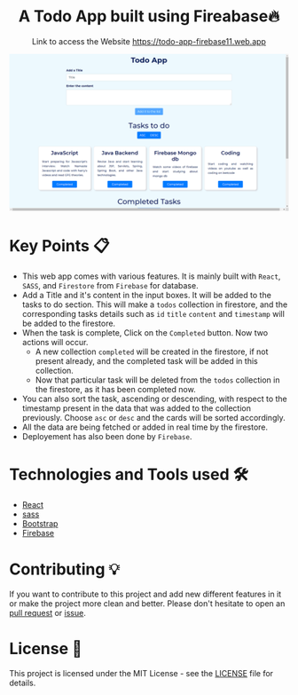 <h1 align="center"> A Todo App built using Fireabase🔥 </h1> 
<p  align="center">Link to access the Website <a href="https://todo-app-firebase11.web.app">https://todo-app-firebase11.web.app</a></p>

<p align="center"> 
   <a href="https://todo-app-firebase11.web.app" target="_blank">
    <img src="./public/display.png" alt="Todo"></img>
  </a>
</p>
                                         
# Key Points 📋
- This web app comes with various features. It is mainly built with `React`, `SASS`, and `Firestore` from `Firebase` for database.
- Add a Title and it's content in the input boxes. It will be added to the tasks to do section. This will make a `todos` collection in firestore, and the corresponding tasks details such as `id` `title` `content` and `timestamp` will be added to the firestore.
- When the task is complete, Click on the `Completed` button. Now two actions will occur. 
  - A new collection `completed` will be created in the firestore, if not present already, and the completed task will be added in this collection.
  - Now that particular task will be deleted from the `todos` collection in the firestore, as it has been completed now. 
- You can also sort the task, ascending or descending, with respect to the timestamp present in the data that was added to the collection previously. Choose `asc` or `desc` and the cards will be sorted accordingly.
- All the data are being fetched or added in real time by the firestore.
- Deployement has also been done by `Firebase`.

# Technologies and Tools used 🛠️

- [React](https://reactjs.org/)
- [sass](https://sass-lang.com/)
- [Bootstrap](https://getbootstrap.com/)
- [Firebase](https://firebase.google.com/)

# Contributing 💡

If you want to contribute to this project and add new different features in it or make the project more clean and better. Please don't hesitate to open an [pull request](https://github.com/ayushazuri/Portfolio-Website/pulls) or [issue](https://github.com/ayushazuri/Portfolio-Website/issues).

# License 📄

This project is licensed under the MIT License - see the [LICENSE](./LICENSE) file for details.
